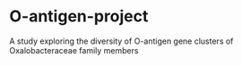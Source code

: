 # O-antigen-project
A study exploring the diversity of O-antigen gene clusters of Oxalobacteraceae family members
